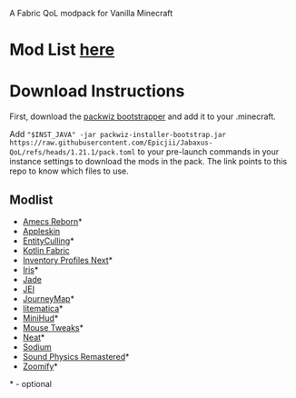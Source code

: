A Fabric QoL modpack for Vanilla Minecraft  
# Mod List [here](#modlist)
# Download Instructions
First, download the [packwiz bootstrapper](https://github.com/packwiz/packwiz-installer-bootstrap/releases) and add it to your .minecraft.

Add ```"$INST_JAVA" -jar packwiz-installer-bootstrap.jar https://raw.githubusercontent.com/Epicjii/Jabaxus-QoL/refs/heads/1.21.1/pack.toml``` to your pre-launch commands in your instance settings to download the mods in the pack. 
The link points to this repo to know which files to use.
 
## Modlist
- [Amecs Reborn](https://modrinth.com/mod/amecs-reborn)*
- [Appleskin](https://modrinth.com/mod/appleskin)
- [EntityCulling](https://modrinth.com/mod/entityculling)*
- [Kotlin Fabric](https://modrinth.com/mod/fabric-language-kotlin)
- [Inventory Profiles Next](https://modrinth.com/mod/inventory-profiles-next)*
- [Iris](https://modrinth.com/mod/iris)*
- [Jade](https://modrinth.com/mod/jade)
- [JEI](https://modrinth.com/mod/jei)
- [JourneyMap](https://modrinth.com/mod/journeymap)*
- [litematica](https://modrinth.com/mod/litematica)*
- [MiniHud](https://modrinth.com/mod/minihud)*
- [Mouse Tweaks](https://modrinth.com/mod/mouse-tweaks)*
- [Neat](https://modrinth.com/mod/neat)*
- [Sodium](https://modrinth.com/mod/sodium)
- [Sound Physics Remastered](https://modrinth.com/mod/sound-physics-remastered)*
- [Zoomify](https://modrinth.com/mod/zoomify)*

\* - optional